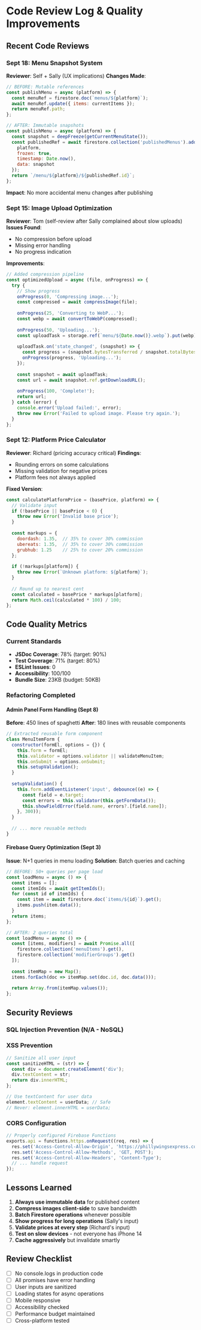 # Code Review Log & Quality Improvements

## Recent Code Reviews

### Sept 18: Menu Snapshot System
**Reviewer**: Self + Sally (UX implications)
**Changes Made**:
```javascript
// BEFORE: Mutable references
const publishMenu = async (platform) => {
  const menuRef = firestore.doc(`menus/${platform}`);
  await menuRef.update({ items: currentItems });
  return menuRef.path;
};

// AFTER: Immutable snapshots
const publishMenu = async (platform) => {
  const snapshot = deepFreeze(getCurrentMenuState());
  const publishedRef = await firestore.collection('publishedMenus').add({
    platform,
    frozen: true,
    timestamp: Date.now(),
    data: snapshot
  });
  return `/menu/${platform}/${publishedRef.id}`;
};
```
**Impact**: No more accidental menu changes after publishing

### Sept 15: Image Upload Optimization
**Reviewer**: Tom (self-review after Sally complained about slow uploads)
**Issues Found**:
- No compression before upload
- Missing error handling
- No progress indication

**Improvements**:
```javascript
// Added compression pipeline
const optimizedUpload = async (file, onProgress) => {
  try {
    // Show progress
    onProgress(0, 'Compressing image...');
    const compressed = await compressImage(file);
    
    onProgress(25, 'Converting to WebP...');
    const webp = await convertToWebP(compressed);
    
    onProgress(50, 'Uploading...');
    const uploadTask = storage.ref(`menu/${Date.now()}.webp`).put(webp);
    
    uploadTask.on('state_changed', (snapshot) => {
      const progress = (snapshot.bytesTransferred / snapshot.totalBytes) * 50 + 50;
      onProgress(progress, 'Uploading...');
    });
    
    const snapshot = await uploadTask;
    const url = await snapshot.ref.getDownloadURL();
    
    onProgress(100, 'Complete!');
    return url;
  } catch (error) {
    console.error('Upload failed:', error);
    throw new Error('Failed to upload image. Please try again.');
  }
};
```

### Sept 12: Platform Price Calculator
**Reviewer**: Richard (pricing accuracy critical)
**Findings**:
- Rounding errors on some calculations
- Missing validation for negative prices
- Platform fees not always applied

**Fixed Version**:
```javascript
const calculatePlatformPrice = (basePrice, platform) => {
  // Validate input
  if (!basePrice || basePrice < 0) {
    throw new Error('Invalid base price');
  }
  
  const markups = {
    doordash: 1.35,  // 35% to cover 30% commission
    ubereats: 1.35,  // 35% to cover 30% commission  
    grubhub: 1.25    // 25% to cover 20% commission
  };
  
  if (!markups[platform]) {
    throw new Error(`Unknown platform: ${platform}`);
  }
  
  // Round up to nearest cent
  const calculated = basePrice * markups[platform];
  return Math.ceil(calculated * 100) / 100;
};
```

## Code Quality Metrics

### Current Standards
- **JSDoc Coverage**: 78% (target: 90%)
- **Test Coverage**: 71% (target: 80%)
- **ESLint Issues**: 0
- **Accessibility**: 100/100
- **Bundle Size**: 23KB (budget: 50KB)

### Refactoring Completed

#### Admin Panel Form Handling (Sept 8)
**Before**: 450 lines of spaghetti
**After**: 180 lines with reusable components
```javascript
// Extracted reusable form component
class MenuItemForm {
  constructor(formEl, options = {}) {
    this.form = formEl;
    this.validator = options.validator || validateMenuItem;
    this.onSubmit = options.onSubmit;
    this.setupValidation();
  }
  
  setupValidation() {
    this.form.addEventListener('input', debounce((e) => {
      const field = e.target;
      const errors = this.validator(this.getFormData());
      this.showFieldError(field.name, errors?.[field.name]);
    }, 300));
  }
  
  // ... more reusable methods
}
```

#### Firebase Query Optimization (Sept 3)
**Issue**: N+1 queries in menu loading
**Solution**: Batch queries and caching
```javascript
// BEFORE: 50+ queries per page load
const loadMenu = async () => {
  const items = [];
  const itemIds = await getItemIds();
  for (const id of itemIds) {
    const item = await firestore.doc(`items/${id}`).get();
    items.push(item.data());
  }
  return items;
};

// AFTER: 2 queries total
const loadMenu = async () => {
  const [items, modifiers] = await Promise.all([
    firestore.collection('menuItems').get(),
    firestore.collection('modifierGroups').get()
  ]);
  
  const itemMap = new Map();
  items.forEach(doc => itemMap.set(doc.id, doc.data()));
  
  return Array.from(itemMap.values());
};
```

## Security Reviews

### SQL Injection Prevention (N/A - NoSQL)
### XSS Prevention
```javascript
// Sanitize all user input
const sanitizeHTML = (str) => {
  const div = document.createElement('div');
  div.textContent = str;
  return div.innerHTML;
};

// Use textContent for user data
element.textContent = userData; // Safe
// Never: element.innerHTML = userData;
```

### CORS Configuration
```javascript
// Properly configured Firebase Functions
exports.api = functions.https.onRequest((req, res) => {
  res.set('Access-Control-Allow-Origin', 'https://phillywingsexpress.com');
  res.set('Access-Control-Allow-Methods', 'GET, POST');
  res.set('Access-Control-Allow-Headers', 'Content-Type');
  // ... handle request
});
```

## Lessons Learned

1. **Always use immutable data** for published content
2. **Compress images client-side** to save bandwidth
3. **Batch Firestore operations** whenever possible
4. **Show progress for long operations** (Sally's input)
5. **Validate prices at every step** (Richard's input)
6. **Test on slow devices** - not everyone has iPhone 14
7. **Cache aggressively** but invalidate smartly

## Review Checklist

- [ ] No console.logs in production code
- [ ] All promises have error handling
- [ ] User inputs are sanitized
- [ ] Loading states for async operations
- [ ] Mobile responsive
- [ ] Accessibility checked
- [ ] Performance budget maintained
- [ ] Cross-platform tested